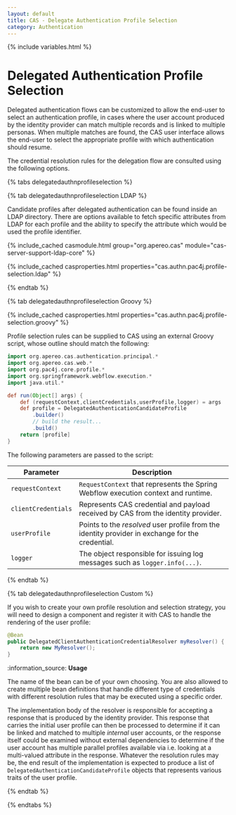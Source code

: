 ```yaml
---
layout: default
title: CAS - Delegate Authentication Profile Selection
category: Authentication
---
```


{% include variables.html %}

# Delegated Authentication Profile Selection

Delegated authentication flows can be customized to allow the end-user to select an authentication profile,
in cases where the user account produced by the identity provider can match multiple records
and is linked to multiple personas. When multiple matches are found, the CAS user interface allows the end-user to select
the appropriate profile with which authentication should resume. 
               
The credential resolution rules for the delegation flow are consulted using the following options.
    
{% tabs delegatedauthnprofileselection %}

{% tab delegatedauthnprofileselection LDAP %}

Candidate profiles after delegated authentication can be found inside an LDAP directory. There are options available to fetch
specific attributes from LDAP for each profile and the ability to specify the attribute which would be used the profile identifier.

{% include_cached casmodule.html group="org.apereo.cas" module="cas-server-support-ldap-core" %}

{% include_cached casproperties.html properties="cas.authn.pac4j.profile-selection.ldap" %}

{% endtab %}

{% tab delegatedauthnprofileselection Groovy %}

{% include_cached casproperties.html properties="cas.authn.pac4j.profile-selection.groovy" %}

Profile selection rules can be supplied to CAS using an external Groovy script, whose outline should match the following:

```groovy
import org.apereo.cas.authentication.principal.*   
import org.apereo.cas.web.*
import org.pac4j.core.profile.*
import org.springframework.webflow.execution.*
import java.util.*

def run(Object[] args) {
    def (requestContext,clientCredentials,userProfile,logger) = args
    def profile = DelegatedAuthenticationCandidateProfile
        .builder()
        // build the result... 
        .build()
    return [profile]
}
```

The following parameters are passed to the script:

| Parameter           | Description                                                                                      |
|---------------------|--------------------------------------------------------------------------------------------------|
| `requestContext`    | `RequestContext` that represents the Spring Webflow execution context and runtime.               |
| `clientCredentials` | Represents CAS credential and payload received by CAS from the identity provider.                |
| `userProfile`       | Points to the *resolved* user profile from the identity provider in exchange for the credential. |
| `logger`            | The object responsible for issuing log messages such as `logger.info(...)`.                      |

{% endtab %}

{% tab delegatedauthnprofileselection Custom %}

If you wish to create your own profile resolution and selection strategy, you will need to
design a component and register it with CAS to handle the rendering of the user profile:

```java
@Bean
public DelegatedClientAuthenticationCredentialResolver myResolver() {
    return new MyResolver();
}
```

<div class="alert alert-info">:information_source: <strong>Usage</strong><p>
The name of the bean can be of your own choosing. You are also allowed to create multiple bean definitions
that handle different type of credentials with different resolution rules that may be 
executed using a specific order.</p></div>

The implementation body of the resolver is responsible for accepting a response that is produced by the identity provider.
This response that carries the initial user profile can then be processed to determine if it can be linked and matched
to multiple *internal* user accounts, or the response itself could be examined without external dependencies to determine
if the user account has multiple parallel profiles available via i.e. looking at a multi-valued attribute in the
response. Whatever the resolution rules may be, the end result of the implementation is expected to
produce a list of `DelegatedAuthenticationCandidateProfile` objects that represents various traits of the user profile.

{% endtab %}

{% endtabs %}
